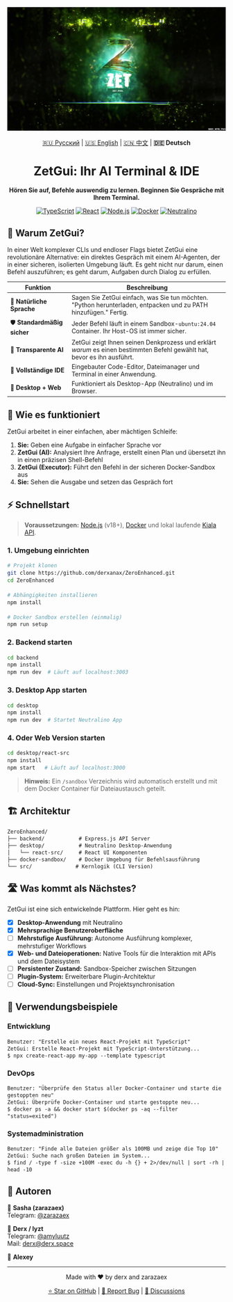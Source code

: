 <div align="center">
  <img src="ZET.png" alt="Zet Logo" width="700"/>
  
  <!-- Language Selection -->
  <p>
    <a href="README.md">🇷🇺 Русский</a> | 
    <a href="README_EN.md">🇺🇸 English</a> | 
    <a href="README_CN.md">🇨🇳 中文</a> | 
    <strong>🇩🇪 Deutsch</strong>
  </p>
  
  <h1>ZetGui: Ihr AI Terminal & IDE</h1>
  <p><strong>Hören Sie auf, Befehle auswendig zu lernen. Beginnen Sie Gespräche mit Ihrem Terminal.</strong></p>
  <p>
    <a href="#"><img src="https://img.shields.io/badge/TypeScript-3178C6?style=for-the-badge&logo=typescript&logoColor=white" alt="TypeScript"></a>
    <a href="#"><img src="https://img.shields.io/badge/React-61DAFB?style=for-the-badge&logo=react&logoColor=black" alt="React"></a>
    <a href="#"><img src="https://img.shields.io/badge/Node.js-339933?style=for-the-badge&logo=nodedotjs&logoColor=white" alt="Node.js"></a>
    <a href="#"><img src="https://img.shields.io/badge/Docker-2496ED?style=for-the-badge&logo=docker&logoColor=white" alt="Docker"></a>
    <a href="#"><img src="https://img.shields.io/badge/Neutralino-000000?style=for-the-badge" alt="Neutralino"></a>
  </p>
</div>

## 🤔 Warum ZetGui?

In einer Welt komplexer CLIs und endloser Flags bietet ZetGui eine revolutionäre Alternative: ein direktes Gespräch mit einem AI-Agenten, der in einer sicheren, isolierten Umgebung läuft. Es geht nicht nur darum, einen Befehl auszuführen; es geht darum, Aufgaben durch Dialog zu erfüllen.

| Funktion | Beschreibung |
|----------|--------------|
| 💬 **Natürliche Sprache** | Sagen Sie ZetGui einfach, was Sie tun möchten. "Python herunterladen, entpacken und zu PATH hinzufügen." Fertig. |
| 🛡️ **Standardmäßig sicher** | Jeder Befehl läuft in einem Sandbox-`ubuntu:24.04` Container. Ihr Host-OS ist immer sicher. |
| 🧠 **Transparente AI** | ZetGui zeigt Ihnen seinen Denkprozess und erklärt *warum* es einen bestimmten Befehl gewählt hat, bevor es ihn ausführt. |
| 🔧 **Vollständige IDE** | Eingebauter Code-Editor, Dateimanager und Terminal in einer Anwendung. |
| 📱 **Desktop + Web** | Funktioniert als Desktop-App (Neutralino) und im Browser. |

## 🚀 Wie es funktioniert

ZetGui arbeitet in einer einfachen, aber mächtigen Schleife:

1. **Sie:** Geben eine Aufgabe in einfacher Sprache vor
2. **ZetGui (AI):** Analysiert Ihre Anfrage, erstellt einen Plan und übersetzt ihn in einen präzisen Shell-Befehl
3. **ZetGui (Executor):** Führt den Befehl in der sicheren Docker-Sandbox aus
4. **Sie:** Sehen die Ausgabe und setzen das Gespräch fort

## ⚡️ Schnellstart

> **Voraussetzungen:** [Node.js](https://nodejs.org/) (v18+), [Docker](https://www.docker.com/) und lokal laufende [Kiala API](https://github.com/derxanax/Kiala-api-qwen).

### 1. Umgebung einrichten

```bash
# Projekt klonen
git clone https://github.com/derxanax/ZeroEnhanced.git
cd ZeroEnhanced

# Abhängigkeiten installieren
npm install

# Docker Sandbox erstellen (einmalig)
npm run setup
```

### 2. Backend starten

```bash
cd backend
npm install
npm run dev  # Läuft auf localhost:3003
```

### 3. Desktop App starten

```bash
cd desktop
npm install
npm run dev  # Startet Neutralino App
```

### 4. Oder Web Version starten

```bash
cd desktop/react-src
npm install
npm start   # Läuft auf localhost:3000
```

> **Hinweis:** Ein `/sandbox` Verzeichnis wird automatisch erstellt und mit dem Docker Container für Dateiaustausch geteilt.

## 🏗️ Architektur

```
ZeroEnhanced/
├── backend/           # Express.js API Server
├── desktop/           # Neutralino Desktop-Anwendung
│   └── react-src/     # React UI Komponenten
├── docker-sandbox/    # Docker Umgebung für Befehlsausführung
└── src/              # Kernlogik (CLI Version)
```

## 🛣️ Was kommt als Nächstes?

ZetGui ist eine sich entwickelnde Plattform. Hier geht es hin:

- [x] **Desktop-Anwendung** mit Neutralino
- [x] **Mehrsprachige Benutzeroberfläche**
- [ ] **Mehrstufige Ausführung:** Autonome Ausführung komplexer, mehrstufiger Workflows
- [x] **Web- und Dateioperationen:** Native Tools für die Interaktion mit APIs und dem Dateisystem
- [ ] **Persistenter Zustand:** Sandbox-Speicher zwischen Sitzungen
- [ ] **Plugin-System:** Erweiterbare Plugin-Architektur
- [ ] **Cloud-Sync:** Einstellungen und Projektsynchronisation

## 📝 Verwendungsbeispiele

### Entwicklung
```
Benutzer: "Erstelle ein neues React-Projekt mit TypeScript"
ZetGui: Erstelle React-Projekt mit TypeScript-Unterstützung...
$ npx create-react-app my-app --template typescript
```

### DevOps
```
Benutzer: "Überprüfe den Status aller Docker-Container und starte die gestoppten neu"
ZetGui: Überprüfe Docker-Container und starte gestoppte neu...
$ docker ps -a && docker start $(docker ps -aq --filter "status=exited")
```

### Systemadministration
```
Benutzer: "Finde alle Dateien größer als 100MB und zeige die Top 10"
ZetGui: Suche nach großen Dateien im System...
$ find / -type f -size +100M -exec du -h {} + 2>/dev/null | sort -rh | head -10
```

## 👥 Autoren

👤 **Sasha (zarazaex)**  
Telegram: [@zarazaex](https://t.me/zarazaex)

👤 **Derx / lyzt**  
Telegram: [@amyluutz](https://t.me/amyluutz)  
Mail: derx@derx.space

👤 **Alexey**

---

<div align="center">
  <p>Made with ❤️ by derx and zarazaex</p>
  
  <p>
    <a href="https://github.com/derxanax/ZeroEnhanced">⭐ Star on GitHub</a> |
    <a href="https://github.com/derxanax/ZeroEnhanced/issues">🐛 Report Bug</a> |
    <a href="https://github.com/derxanax/ZeroEnhanced/discussions">💬 Discussions</a>
  </p>
</div> 